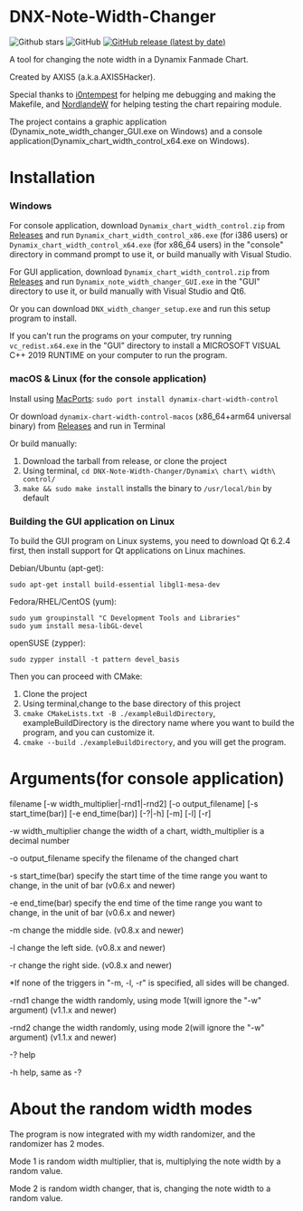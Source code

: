 ﻿# DNX-Note-Width-Changer
![Github stars](https://img.shields.io/github/stars/AXIS5hacker/DNX-Note-Width-Changer?logo=github)
![GitHub](https://img.shields.io/github/license/AXIS5hacker/DNX-Note-Width-Changer)
[![GitHub release (latest by date)](https://img.shields.io/github/v/release/AXIS5hacker/DNX-Note-Width-Changer?color=violet)](https://github.com/AXIS5hacker/DNX-Note-Width-Changer/releases/tag/v1.0.5)

A tool for changing the note width in a Dynamix Fanmade Chart.

Created by AXIS5 (a.k.a.AXIS5Hacker).

Special thanks to [i0ntempest](https://github.com/i0ntempest) for helping me debugging and making the Makefile, and [NordlandeW](https://github.com/Nagaselori) for helping testing the chart repairing module.

The project contains a graphic application (Dynamix_note_width_changer_GUI.exe on Windows) and a console application(Dynamix_chart_width_control_x64.exe on Windows).

# Installation

### Windows

For console application, download `Dynamix_chart_width_control.zip` from [Releases](https://github.com/AXIS5hacker/DNX-Note-Width-Changer/releases) and run `Dynamix_chart_width_control_x86.exe` (for i386 users) or `Dynamix_chart_width_control_x64.exe` (for x86_64 users) in the "console" directory in command prompt to use it, or build manually with Visual Studio.

For GUI application, download `Dynamix_chart_width_control.zip` from [Releases](https://github.com/AXIS5hacker/DNX-Note-Width-Changer/releases) and run `Dynamix_note_width_changer_GUI.exe` in the "GUI" directory to use it, or build manually with Visual Studio and Qt6.

Or you can download `DNX_width_changer_setup.exe` and run this setup program to install.

If you can't run the programs on your computer, try running `vc_redist.x64.exe` in the "GUI" directory to install a MICROSOFT VISUAL C++ 2019 RUNTIME on your computer to run the program.

### macOS & Linux (for the console application)

Install using [MacPorts](https://www.macports.org): `sudo port install dynamix-chart-width-control`

Or download `dynamix-chart-width-control-macos` (x86_64+arm64 universal binary) from [Releases](https://github.com/AXIS5hacker/DNX-Note-Width-Changer/releases) and run in Terminal

Or build manually:

1. Download the tarball from release, or clone the project
2. Using terminal, `cd DNX-Note-Width-Changer/Dynamix\ chart\ width\ control/`
3. `make && sudo make install` installs the binary to `/usr/local/bin` by default

### Building the GUI application on Linux

To build the GUI program on Linux systems, you need to download Qt 6.2.4 first, then install support for Qt applications on Linux machines.

Debian/Ubuntu (apt-get):

`sudo apt-get install build-essential libgl1-mesa-dev`

Fedora/RHEL/CentOS (yum):

```
sudo yum groupinstall "C Development Tools and Libraries"
sudo yum install mesa-libGL-devel
```

openSUSE (zypper):

`sudo zypper install -t pattern devel_basis`

Then you can proceed with CMake:

1. Clone the project
2. Using terminal,change to the base directory of this project
3. `cmake CMakeLists.txt -B ./exampleBuildDirectory`, exampleBuildDirectory is the directory name where you want to build the program, and you can customize it.
4. `cmake --build ./exampleBuildDirectory`, and you will get the program.

# Arguments(for console application)

filename [-w width_multiplier|-rnd1|-rnd2] [-o output_filename] [-s start_time(bar)] [-e end_time(bar)] [-?|-h] [-m] [-l] [-r]


-w width_multiplier	   change the width of a chart, width_multiplier is a decimal number

-o output_filename     specify the filename of the changed chart

-s start_time(bar)	   specify the start time of the time range you want to change, in the unit of bar (v0.6.x and newer)

-e end_time(bar)	   specify the end time of the time range you want to change, in the unit of bar (v0.6.x and newer)

-m                   change the middle side. (v0.8.x and newer)

-l                   change the left side. (v0.8.x and newer)

-r                   change the right side. (v0.8.x and newer)

*If none of the triggers in "-m, -l, -r" is specified, all sides will be changed.

-rnd1                change the width randomly, using mode 1(will ignore the "-w" argument) (v1.1.x and newer)

-rnd2                change the width randomly, using mode 2(will ignore the "-w" argument) (v1.1.x and newer)

-?                      help

-h                      help, same as -?

# About the random width modes

The program is now integrated with my width randomizer, and the randomizer has 2 modes.

Mode 1 is random width multiplier, that is, multiplying the note width by a random value.

Mode 2 is random width changer, that is, changing the note width to a random value.
